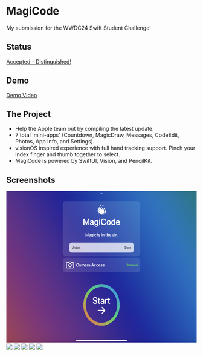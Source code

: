 # MagiCode
My submission for the WWDC24 Swift Student Challenge!

## Status
[Accepted - Distinguished!](https://twitter.com/vedantapps/status/1773399446413545627) 

## Demo
[Demo Video](https://youtu.be/ExdPPtEwrPU) 


## The Project
- Help the Apple team out by compiling the latest update.
- 7 total 'mini-apps' (Countdown, MagicDraw, Messages, CodeEdit, Photos, App Info, and Settings).
- visionOS inspired experience with full hand tracking support. Pinch your index finger and thumb together to select.
- MagiCode is powered by SwiftUI, Vision, and PencilKit.

## Screenshots
<p>
  <img src="Screenshots/MagiCode-1.PNG" height="400">
  <img src="Screenshots/MagiCode-2.PNG" height="400">
  <img src="Screenshots/MagiCode-3.PNG" height="400">
  <img src="Screenshots/MagiCode-4.PNG" height="400">
  <img src="Screenshots/MagiCode-5.PNG" height="400">
  <img src="Screenshots/MagiCode-6.PNG" height="400">

</p>
